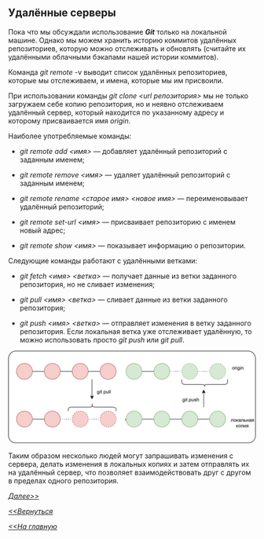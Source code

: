 ## Удалённые серверы

Пока что мы обсуждали использование ***Git*** только на локальной машине. Однако мы можем хранить историю коммитов удалённых репозиториев, которую можно отслеживать и обновлять (считайте их удалёнными облачными бэкапами нашей истории коммитов).

Команда *git remote* -v выводит список удалённых репозиториев, которые мы отслеживаем, и имена, которые мы им присвоили.

При использовании команды *git clone <url репозитория>* мы не только загружаем себе копию репозитория, но и неявно отслеживаем удалённый сервер, который находится по указанному адресу и которому присваивается имя *origin*.

Наиболее употребляемые команды:

- *git remote add <имя> <url>* — добавляет удалённый репозиторий с заданным именем;

- *git remote remove <имя>* — удаляет удалённый репозиторий с заданным именем;

- *git remote rename <старое имя> <новое имя>* — переименовывает удалённый репозиторий;

- *git remote set-url <имя> <url>* — присваивает репозиторию с именем новый адрес;

- *git remote show <имя>* — показывает информацию о репозитории.

Следующие команды работают с удалёнными ветками:

- *git fetch <имя> <ветка>* — получает данные из ветки заданного репозитория, но не сливает изменения;

- *git pull <имя> <ветка>* — сливает данные из ветки заданного репозитория;

- *git push <имя> <ветка>* — отправляет изменения в ветку заданного репозитория. Если локальная ветка уже отслеживает удалённую, то можно использовать просто *git push* или *git pull*.

![](/logo/delete.jpg)

Таким образом несколько людей могут запрашивать изменения с сервера, делать изменения в локальных копиях и затем отправлять их на удалённый сервер, что позволяет взаимодействовать друг с другом в пределах одного репозитория.

[*Далее>>*](/block/block13.md)

[*<<Вернуться*](/block/block11.md)

[*<<На главную*](./readme.md)